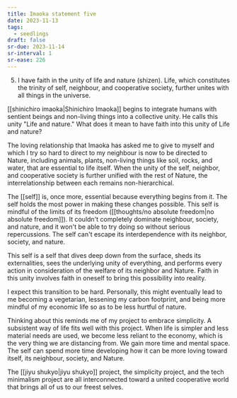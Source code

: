 ```yaml
---
title: Imaoka statement five
date: 2023-11-13
tags:
  - seedlings
draft: false
sr-due: 2023-11-14
sr-interval: 1
sr-ease: 226
---
```

5. I have faith in the unity of life and nature (shizen). Life, which constitutes the trinity of self, neighbour, and cooperative society, further unites with all things in the universe.

[[shinichiro imaoka|Shinichiro Imaoka]] begins to integrate humans with sentient beings and non-living things into a collective unity. He calls this unity "Life and nature." What does it mean to have faith into this unity of Life and nature?

The loving relationship that Imaoka has asked me to give to myself and which I try so hard to direct to my neighbour is now to be directed to Nature, including animals, plants, non-living things like soil, rocks, and water, that are essential to life itself. When the unity of the self, neighbor, and cooperative society is further unified with the rest of Nature, the interrelationship between each remains non-hierarchical.

The [[self]] is, once more, essential because everything begins from it. The self holds the most power in making these changes possible. This self is mindful of the limits of its freedom ([[thoughts/no absolute freedom|no absolute freedom]]). It couldn't completely dominate neighbour, society, and nature, and it won't be able to try doing so without serious repercussions. The self can't escape its interdependence with its neighbor, society, and nature.

This self is a self that dives deep down from the surface, sheds its externalities, sees the underlying unity of everything, and performs every action in consideration of the welfare of its neighbor and Nature. Faith in this unity involves faith in oneself to bring this possibility into reality.

I expect this transition to be hard. Personally, this might eventually lead to me becoming a vegetarian, lessening my carbon footprint, and being more mindful of my economic life so as to be less hurtful of nature.

Thinking about this reminds me of my project to embrace simplicity. A subsistent way of life fits well with this project. When life is simpler and less material needs are used, we become less reliant to the economy, which is the very thing we are distancing from. We gain more time and mental space. The self can spend more time developing how it can be more loving toward itself, its neighbour, society, and Nature.

The [[jiyu shukyo|jiyu shukyo]] project, the simplicity project, and the tech minimalism project are all interconnected toward a united cooperative world that brings all of us to our freest selves.